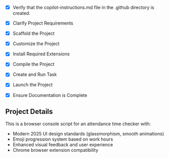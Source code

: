 <!-- Use this file to provide workspace-specific custom instructions to Copilot. For more details, visit https://code.visualstudio.com/docs/copilot/copilot-customization#_use-a-githubcopilotinstructionsmd-file -->
- [x] Verify that the copilot-instructions.md file in the .github directory is created.

- [x] Clarify Project Requirements
	<!-- Browser console script for attendance tracker with modern 2025 UI design, glassmorphism effects, and emoji progression features -->

- [x] Scaffold the Project
	<!-- Created enhanced attendance checker script with modern UI structure -->

- [x] Customize the Project
	<!-- Enhanced script with modern 2025 UI standards, glassmorphism effects, emoji progression, and GenZ features -->

- [x] Install Required Extensions
	<!-- No extensions needed for browser console script -->

- [x] Compile the Project
	<!-- No compilation needed - JavaScript runs directly in browser -->

- [x] Create and Run Task
	<!-- No build tasks needed for browser console script -->

- [x] Launch the Project
	<!-- Browser console script - launches when pasted into browser -->

- [x] Ensure Documentation is Complete
	<!-- README.md and INSTALLATION.md created with complete project information -->

## Project Details
This is a browser console script for an attendance time checker with:
- Modern 2025 UI design standards (glassmorphism, smooth animations)
- Emoji progression system based on work hours
- Enhanced visual feedback and user experience
- Chrome browser extension compatibility
